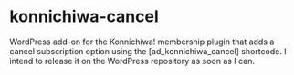 # konnichiwa-cancel
WordPress add-on for the Konnichiwa! membership plugin that adds a cancel subscription option using the [ad_konnichiwa_cancel] shortcode. I intend to release it on the WordPress repository as soon as I can.
